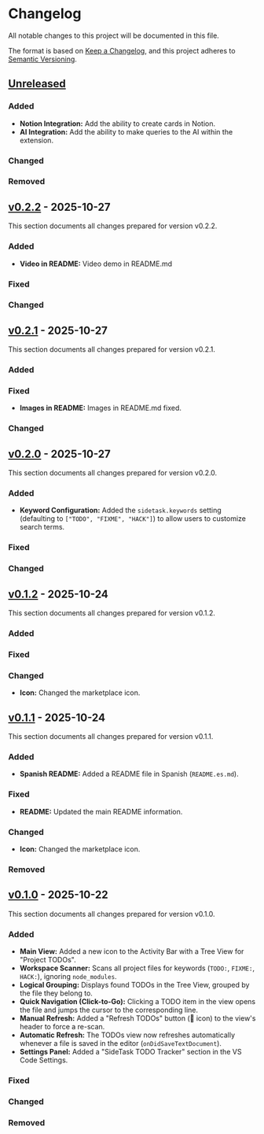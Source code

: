 # Changelog

All notable changes to this project will be documented in this file.

The format is based on [Keep a Changelog](https://keepachangelog.com/en/1.0.0/),
and this project adheres to [Semantic Versioning](https://semver.org/spec/v2.0.0.html).

## [Unreleased]

### Added
- **Notion Integration:** Add the ability to create cards in Notion.
- **AI Integration:** Add the ability to make queries to the AI within the extension.

### Changed

### Removed

## [v0.2.2] - 2025-10-27
This section documents all changes prepared for version v0.2.2.

### Added
- **Video in README:** Video demo in README.md

### Fixed

### Changed


## [v0.2.1] - 2025-10-27
This section documents all changes prepared for version v0.2.1.

### Added

### Fixed
- **Images in README:** Images in README.md fixed.

### Changed

## [v0.2.0] - 2025-10-27
This section documents all changes prepared for version v0.2.0.

### Added
- **Keyword Configuration:** Added the `sidetask.keywords` setting (defaulting to `["TODO", "FIXME", "HACK"]`) to allow users to customize search terms.

### Fixed

### Changed

## [v0.1.2] - 2025-10-24
This section documents all changes prepared for version v0.1.2.

### Added

### Fixed

### Changed
- **Icon:** Changed the marketplace icon.

## [v0.1.1] - 2025-10-24
This section documents all changes prepared for version v0.1.1.

### Added
- **Spanish README:** Added a README file in Spanish (`README.es.md`).

### Fixed
- **README:** Updated the main README information.

### Changed
- **Icon:** Changed the marketplace icon.

### Removed

## [v0.1.0] - 2025-10-22
This section documents all changes prepared for version v0.1.0.

### Added

- **Main View:** Added a new icon to the Activity Bar with a Tree View for "Project TODOs".
- **Workspace Scanner:** Scans all project files for keywords (`TODO:`, `FIXME:`, `HACK:`), ignoring `node_modules`.
- **Logical Grouping:** Displays found TODOs in the Tree View, grouped by the file they belong to.
- **Quick Navigation (Click-to-Go):** Clicking a TODO item in the view opens the file and jumps the cursor to the corresponding line.
- **Manual Refresh:** Added a "Refresh TODOs" button (🔄 icon) to the view's header to force a re-scan.
- **Automatic Refresh:** The TODOs view now refreshes automatically whenever a file is saved in the editor (`onDidSaveTextDocument`).
- **Settings Panel:** Added a "SideTask TODO Tracker" section in the VS Code Settings.

### Fixed

### Changed

### Removed

[unreleased]: https://github.com/lautaro-rojas/SideTask
[v0.2.2]: https://github.com/lautaro-rojas/SideTask
[v0.2.1]: https://github.com/lautaro-rojas/SideTask
[v0.2.0]: https://github.com/lautaro-rojas/SideTask
[v0.1.2]: https://github.com/lautaro-rojas/SideTask
[v0.1.1]: https://github.com/lautaro-rojas/SideTask
[v0.1.0]: https://github.com/lautaro-rojas/SideTask